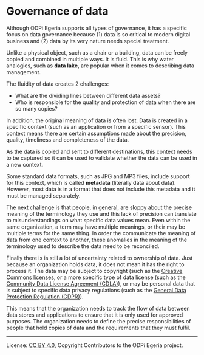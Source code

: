 <!-- SPDX-License-Identifier: CC-BY-4.0 -->
<!-- Copyright Contributors to the ODPi Egeria project. -->

# Governance of data

Although ODPi Egeria supports all types of governance, it has a specific
focus on data governance because (1) data is so critical to modern digital business
and (2) data by its very nature needs special treatment.

Unlike a physical object, such as a chair or a building, data can be freely copied
and combined in multiple ways.  It is fluid.  This is why water analogies,
such as **data lake**, are popular when it comes to describing data management.

The fluidity of data creates 2 challenges:

* What are the dividing lines between different data assets?
* Who is responsible for the quality and protection of data when there are so many copies?

In addition, the original meaning of data is often lost.
Data is created in a specific context
(such as an application or from a specific sensor).
This context means there are certain assumptions made about the
precision, quality, timeliness and completeness of the data.

As the data is copied and sent to different destinations, this context
needs to be captured so it can be used to validate whether the data can be
used in a new context.

Some standard data formats, such as JPG and MP3 files, include support
for this context, which is called **metadata** (literally data about data).
However, most data is in a format that does not
include this metadata and it must be managed separately.

The next challenge is that people, in general, are sloppy about the precise meaning of the terminology they
use and this lack of precision can translate to misunderstandings on what specific data values mean.
Even within the same organization, a term may have multiple meanings,
or their may be multiple terms for the same thing.
In order the communicate the meaning of data from one context to another,
these anomalies in the meaning of the terminology used to describe the data need to
be reconciled.

Finally there is is still a lot of uncertainty related to ownership of data.
Just because an organization holds data, it does not mean it has the right to
process it.  The data may be subject to copyright (such as the
[Creative Commons licenses](https://creativecommons.org/licenses/),
or a more specific type of data license (such as the [Community Data License Agreement (CDLA)](https://cdla.io/)),
or may be personal data that is subject to specific data privacy regulations
(such as the [General Data Protection Regulation (GDPR)](https://ec.europa.eu/commission/priorities/justice-and-fundamental-rights/data-protection/2018-reform-eu-data-protection-rules_en)).

This means that the organization needs to track the flow of data between data stores and
applications to ensure that it is only used for approved purposes.
The organization needs to define the precise responsibilities of
people that hold copies of data and the requirements that they must fulfil.



----
License: [CC BY 4.0](https://creativecommons.org/licenses/by/4.0/),
Copyright Contributors to the ODPi Egeria project.
